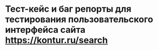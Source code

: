 # Тест-кейс и баг репорты для тестирования пользовательского интерфейса сайта https://kontur.ru/search
